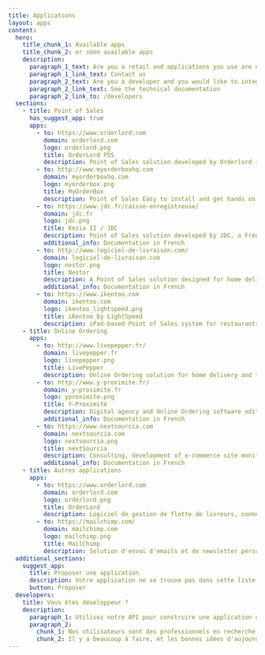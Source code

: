 ```yaml
---
title: Applications
layout: apps
content:
  hero:
    title_chunk_1: Available apps
    title_chunk_2: or soon available apps
    description:
      paragraph_1_text: Are you a retail and applications you use are not available on this page?
      paragraph_1_link_text: Contact us
      paragraph_2_text: Are you a developer and you would like to integrate your solution with HubRise?
      paragraph_2_link_text: See the technical documentation
      paragraph_2_link_to: /developers
  sections:
    - title: Point of Sales
      has_suggest_app: true
      apps:
        - to: https://www.orderlord.com
          domain: orderlord.com
          logo: orderlord.png
          title: OrderLord POS
          description: Point of Sales solution developed by Orderlord includes fully embedded, and advanced Delivery Management features.
        - to: http://www.myorderboxhq.com
          domain: myorderboxhq.com
          logo: myorderbox.png
          title: MyOrderBox
          description: Point of Sales Easy to install and get hands on.
        - to: https://www.jdc.fr/caisse-enregistreuse/
          domain: jdc.fr
          logo: jdc.png
          title: Kezia II / JDC
          description: Point of Sales solution developed by JDC, a French market leader. Kezia II adapts to all types of businesses.
          additional_info: Documentation in French
        - to: http://www.logiciel-de-livraison.com/
          domain: logiciel-de-livraison.com
          logo: nestor.png
          title: Nestor
          description: A Point of Sales solution designed for home delivery and takeaway restaurants.
          additional_info: Documentation in French
        - to: https://www.ikentoo.com
          domain: ikentoo.com
          logo: ikentoo_lightspeed.png
          title: iKentoo by LightSpeed
          description: iPad-based Point of Sales system for restaurants and hoteliers in use around the world.
    - title: Online Ordering
      apps:
        - to: http://www.livepepper.fr/
          domain: livepepper.fr
          logo: livepepper.png
          title: LivePepper
          description: Online Ordering solution for home delivery and takeaway restaurants, in France, in the UK and internationally.
        - to: http://www.y-proximite.fr/
          domain: y-proximite.fr
          logo: yproximite.png
          title: Y-Proximité
          description: Digital agency and Online Ordering software editor for SMEs and smaller retail stores.
          additional_info: Documentation in French
        - to: https://www.nextsourcia.com
          domain: nextsourcia.com
          logo: nextsourcia.png
          title: nextSourcia
          description: Consulting, development of e-commerce site monitoring, hosting and specific developments.
          additional_info: Documentation in French
    - title: Autres applications
      apps:
        - to: https://www.orderlord.com
          domain: orderlord.com
          logo: orderlord.png
          title: OrderLord
          description: Logiciel de gestion de flotte de livreurs, connecté aux livreurs par des terminaux GPS.
        - to: https://mailchimp.com/
          domain: mailchimp.com
          logo: mailchimp.png
          title: MailChimp
          description: Solution d'envoi d'emails et de newsletter personnalisés.
  additional_sections:
    suggest_app:
      title: Proposer une application
      description: Votre application ne se trouve pas dans cette liste ?
      button: Proposer
  developers:
    title: Vous êtes développeur ?
    description:
      paragraph_1: Utilisez notre API pour construire une application utile aux commerçants. Proposez-la aux utilisateurs d'HubRise en la publiant sur notre site.
      paragraph_2:
        chunk_1: Nos utilisateurs sont des professionnels en recherche de solutions pour moderniser leur activité.
        chunk_2: Il y a beaucoup à faire, et les bonnes idées d'aujourd'hui sont les standards de demain.
---
```

